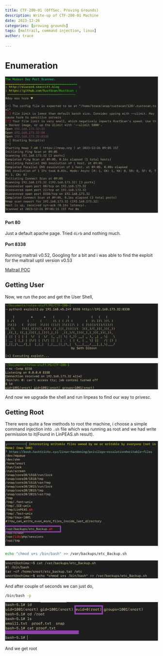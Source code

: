 ```yaml
---
title: CTF-200-01 (OffSec. Proving Grounds)
description: Write-up of CTF-200-01 Machine
date: 2023-12-26 
categories: [proving grounds]
tags: [maltrail, command injection, linux]
author: trace

---
```


# Enumeration

![](../../assets/writeups/2023-12-26-CTF-200-01/portscan.png)

#### Port 80

Just a default apache page. Tried `dirb` and nothing much.

#### Port 8338

Running maltrail v0.52, Googling for a bit and i was able to find the exploit for the maltrail uptil version v0.53

[Maltrail POC](https://github.com/SethJGibson/Hummingbird-Maltrail-RCE-PoC/blob/main/hummingbird.py)

## Getting User

Now, we run the poc and get the User Shell,

![runningexploit.png](../../assets/writeups/2023-12-26-CTF-200-01/runningexploit.png)

![usershell.png](../../assets/writeups/2023-12-26-CTF-200-01/usershell.png)

And now we upgrade the shell and run linpeas to find our way to privesc.

## Getting Root

There were quite a few methods to root the machine, i choose a simple command injection into `.sh` file which was running as root and we had write permission to it(Found in LinPEAS.sh result).

![privescfilefound.png](../../assets/writeups/2023-12-26-CTF-200-01/privescfilefound.png)

```bash
echo "chmod u+s /bin/bash" >> /var/backups/etc_Backup.sh
```

![commandinjection.png](../../assets/writeups/2023-12-26-CTF-200-01/commandinjection.png)

And after couple of seconds we can just do,

```bash
/bin/bash -p
```

![proof.png](../../assets/writeups/2023-12-26-CTF-200-01/proof.png)

And we get root
